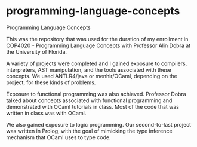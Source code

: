 # programming-language-concepts
Programming Language Concepts

This was the repository that was used for the duration of my enrollment in COP4020 -
Programming Language Concepts with Professor Alin Dobra at the University of Florida.

A variety of projects were completed and I gained exposure to compilers, interpreters,
AST manipulation, and the tools associated with these concepts. We used ANTLR4/java or menhir/OCaml, depending on the project,
for these kinds of problems.

Exposure to functional programming was also achieved. Professor Dobra talked about concepts
associated with functional programming and demonstrated with OCaml tutorials in class. Most
of the code that was written in class was with OCaml.

We also gained exposure to logic programming. Our second-to-last project was written in
Prolog, with the goal of mimicking the type inference mechanism that OCaml uses to type code.
